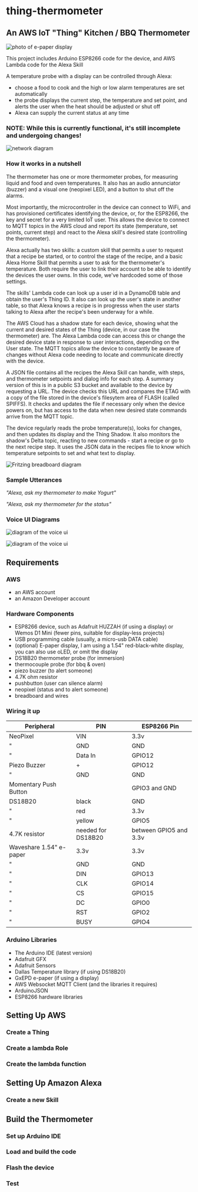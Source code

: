 # thing-thermometer

## An AWS IoT "Thing" Kitchen / BBQ Thermometer

![photo of e-paper display](img/prototype.jpg?raw=true "Thermometer probe display")

This project includes Arduino ESP8266 code for the device,
and AWS Lambda code for the Alexa Skill

A temperature probe with a display can be controlled through Alexa:
- choose a food to cook and the high or low alarm temperatures are set automatically
- the probe displays the current step, the temperature and set point, and alerts the user when the heat should be adjusted or shut off
- Alexa can supply the current status at any time

### NOTE: While this is currently functional, it's still incomplete and undergoing changes!

![network diagram](img/iot-diagram.png?raw=true "IoT Diagram")

### How it works in a nutshell

The thermometer has one or more thermometer probes, for measuring liquid and food and oven temperatures. It also has an audio annunciator (buzzer) and a visual one (neopixel LED), and a button to shut off the alarms.

Most importantly, the microcontroller in the device can connect to WiFi, and has provisioned certificates identifying the device, or, for the ESP8266, the key and secret for a very limited IoT user. This allows the device to connect to MQTT topics in the AWS cloud and report its state (temperature, set points, current step) and react to the Alexa skill's desired state (controlling the thermometer).

Alexa actually has two skills: a custom skill that permits a user to request that a recipe be started, or to control the stage of the recipe, and a basic Alexa Home Skill that permits a user to ask for the thermometer's temperature. Both require the user to link their account to be able to identify the devices the user owns. In this code, we've hardcoded some of those settings.

The skills' Lambda code can look up a user id in a DynamoDB table and obtain the user's Thing ID. It also can look up the user's state in another table, so that Alexa knows a recipe is in progresss when the user starts talking to Alexa after the recipe's been underway for a while.

The AWS Cloud has a shadow state for each device, showing what the current and desired states of the Thing (device, in our case the thermometer) are. The Alexa Lambda code can access this or change the desired device state in response to user interactions, depending on the User state. The MQTT topics allow the device to constantly be aware of changes without Alexa code needing to locate and communicate directly with the device.

A JSON file contains all the recipes the Alexa Skill can handle, with steps, and thermometer setpoints and dialog info for each step. A summary version of this is in a public S3 bucket and available to the device by requesting a URL. The device checks this URL and compares the ETAG with a copy of the file stored in the device's filesytem area of FLASH (called SPIFFS). It checks and updates the file if necessary only when the device powers on, but has access to the data when new desired state commands arrive from the MQTT topic.

The device regularly reads the probe temperature(s), looks for changes, and then updates its display and the Thing Shadow. It also monitors the shadow's Delta topic, reacting to new commands - start a recipe or go to the next recipe step. It uses the JSON data in the recipes file to know which temperature setpoints to set and what text to display.




![Fritzing breadboard diagram](img/fritzing-breadboard.png?raw=true "Breadboard (without e-paper)")

### Sample Utterances
*"Alexa, ask my thermometer to make Yogurt"*

*"Alexa, ask my thermometer for the status"*

### Voice UI Diagrams
![diagram of the voice ui](img/basic-recipe-flow.png?raw=true "Basic Recipe Flow")

![diagram of the voice ui](img/unknown-recipe-flow.png?raw=true "Unknown Recipe Flow")

## Requirements
### AWS
- an AWS account
- an Amazon Developer account
### Hardware Components
- ESP8266 device, such as Adafruit HUZZAH (if using a display) or Wemos D1 Mini (fewer pins, suitable for display-less projects)
- USB programming cable (usually, a micro-usb DATA cable)
- (optional) E-paper display, I am using a 1.54" red-black-white display, you can also use oLED, or omit the display
- DS18B20 thermometer probe (for immersion)
- thermocouple probe (for bbq & oven)
- piezo buzzer (to alert someone)
- 4.7K ohm resistor
- pushbutton (user can silence alarm)
- neopixel (status and to alert someone)
- breadboard and wires
### Wiring it up

Peripheral | PIN | ESP8266 Pin
--- | --- | --- 
NeoPixel | VIN | 3.3v
" | GND | GND
" | Data In | GPIO12
Piezo Buzzer | + | GPIO12
" | GND | GND
Momentary Push Button |  | GPIO3 and GND
DS18B20 | black | GND
" | red | 3.3v
" | yellow | GPIO5
4.7K resistor | needed for DS18B20 | between GPIO5 and 3.3v
Waveshare 1.54" e-paper | 3.3v | 3.3v
" | GND | GND
" | DIN | GPIO13
" | CLK | GPIO14
" | CS | GPIO15
" | DC | GPIO0
" | RST | GPIO2
" | BUSY | GPIO4

### Arduino Libraries
- The Arduino IDE (latest version)
- Adafruit GFX
- Adafruit Sensors
- Dallas Temperature library (if using DS18B20)
- GxEPD e-paper (if using a display)
- AWS Websocket MQTT Client (and the libraries it requires)
- ArduinoJSON
- ESP8266 hardware libraries

## Setting Up AWS
### Create a Thing
### Create a lambda Role
### Create the lambda function
## Setting Up Amazon Alexa
### Create a new Skill
## Build the Thermometer
### Set up Arduino IDE
### Load and build the code
### Flash the device
### Test
